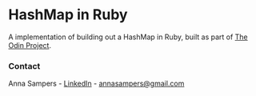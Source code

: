 # HashMap in Ruby

A implementation of building out a HashMap in Ruby, built as part of [The Odin Project](https://www.theodinproject.com/lessons/ruby-hashmap#project-solution).

### Contact

Anna Sampers - [LinkedIn](https://linkedin.com/in/anna-sampers) - annasampers@gmail.com
